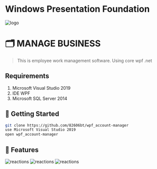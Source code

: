 # Windows Presentation Foundation

![logo](https://media.discordapp.net/attachments/933310329985859584/1010934549812891749/unknown.png?width=499&height=282)
# 🗂 MANAGE BUSINESS 

> This is employee work management software. Using core wpf .net

## Requirements
1. Microsoft Visual Studio 2019
2. IDE WPF
3. Microsoft SQL Server 2014
## 🚀 Getting Started
```sh
git clone https://github.com/82606bt/wpf_account-manager
use Microsoft Visual Studio 2019
open wpf_account-manager
```
## 📝 Features
![reactions](https://media.discordapp.net/attachments/933310329985859584/1010934581899317318/unknown.png?width=498&height=326)
![reactions](https://media.discordapp.net/attachments/933310329985859584/1010934538546987009/unknown.png?width=499&height=281)
![reactions](https://media.discordapp.net/attachments/933310329985859584/1010934569060548659/unknown.png?width=499&height=282)
